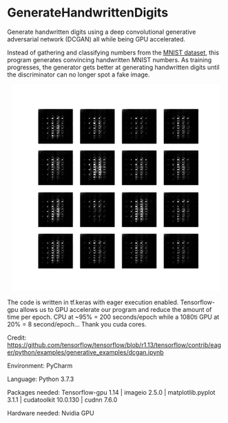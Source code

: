 # GenerateHandwrittenDigits
Generate handwritten digits using a deep convolutional generative adversarial network (DCGAN) all while being GPU accelerated.

Instead of gathering and classifying numbers from the [MNIST dataset](http://yann.lecun.com/exdb/mnist/), this program generates
convincing handwritten MNIST numbers. As training progresses, the generator gets better at generating handwritten digits until the discriminator can no longer spot a fake image.
<p align="center"> 
<img src="dcgan.gif">
</p>
The code is written in tf.keras with eager execution enabled. Tensorflow-gpu allows us to GPU accelerate our program and reduce the
amount of time per epoch. CPU at ~95% = 200 seconds/epoch while a 1080ti GPU at 20% = 8 second/epoch... Thank you cuda cores.

Credit: https://github.com/tensorflow/tensorflow/blob/r1.13/tensorflow/contrib/eager/python/examples/generative_examples/dcgan.ipynb

Environment: PyCharm

Language: Python 3.7.3

Packages needed: Tensorflow-gpu 1.14 | imageio 2.5.0 | matplotlib.pyplot 3.1.1 | cudatoolkit 10.0.130 | cudnn 7.6.0

Hardware needed: Nvidia GPU
